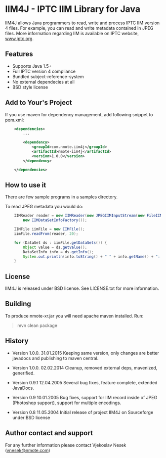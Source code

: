 IIM4J - IPTC IIM Library for Java
=================================

IIM4J allows Java programmers to read, write and process IPTC IIM version 4 files.
For example, you can read and write metadata contained in JPEG files.
More information regarding IIM is available on IPTC website, www.iptc.org.

Features
--------
* Supports Java 1.5+
* Full IPTC version 4 compliance
* Bundled subject-reference-system
* No external dependecies at all
* BSD style license

Add to Your's Project
---------------------

If you use maven for dependency management, add following snippet to pom.xml:

```xml
	<dependencies>
		...

		<dependency>
			<groupId>com.nmote.iim4j</groupId>
			<artifactId>nmote-iim4j</artifactId>
			<version>1.0.0</version>
		</dependency>

	</dependencies>
```

How to use it
-------------

There are few sample programs in a samples directory.

To read JPEG metadata you would do:

```java
	IIMReader reader = new IIMReader(new JPEGIIMInputStream(new FileIIMInputStream(file)),
		new IIMDataSetInfoFactory());

	IIMFile iimFile = new IIMFile();
	iimFile.readFrom(reader, 20);

	for (DataSet ds : iimFile.getDataSets()) {
		Object value = ds.getValue();
		DataSetInfo info = ds.getInfo();
		System.out.println(info.toString() + " " + info.getName() + ": " + value);
	}
```

License
-------
IIM4J is released under BSD license. See LICENSE.txt for more information.

Building
--------
To produce nmote-xr.jar you will need apache maven installed. Run:

> mvn clean package

History
-------

* Version 1.0.0. 31.01.2015
  Keeping same version, only changes are better javadocs and publishing to maven central.

* Version 1.0.0. 02.02.2014
  Cleanup, removed external deps, mavenized, generified.

* Version 0.9.1 12.04.2005
  Several bug fixes, feature complete, extended JavaDocs.

* Version 0.9 10.01.2005
  Bug fixes, support for IIM record inside of JPEG
  (Photoshop support), support for multiple encodings.

* Version 0.8 11.05.2004
  Initial release of project IIM4J on
  Sourceforge under BSD license

Author contact and support
--------------------------
For any further information please contact Vjekoslav Nesek (vnesek@nmote.com)
